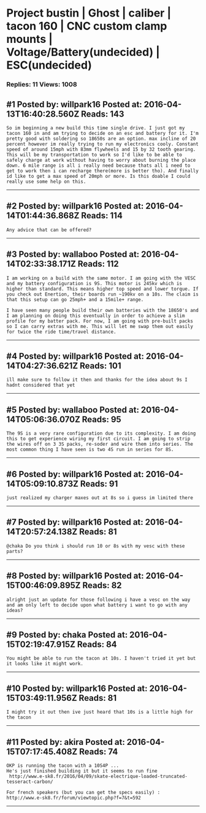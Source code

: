 # Project bustin &#124; Ghost &#124; caliber &#124; tacon 160 &#124; CNC custom clamp mounts &#124; Voltage/Battery(undecided) &#124; ESC(undecided)

### Replies: 11 Views: 1008

## \#1 Posted by: willpark16 Posted at: 2016-04-13T16:40:28.560Z Reads: 143

```
So im beginning a new build this time single drive. I just got my tacon 160 in and am trying to decide on an esc and battery for it. I'm pretty good with soldering so 18650s are an option. max incline of 20 percent however im really trying to run my electronics cooly. Constant speed of around 15mph with 83mm flywheels and 15 by 32 tooth gearing. This will be my transportation to work so I'd like to be able to safely charge at work without having to worry about burning the place down. 6 mile range is all i really need because thats all i need to get to work then i can recharge there(more is better tho). And finally id like to get a max speed of 20mph or more. Is this doable I could really use some help on this.
```

---
## \#2 Posted by: willpark16 Posted at: 2016-04-14T01:44:36.868Z Reads: 114

```
Any advice that can be offered?
```

---
## \#3 Posted by: wallaboo Posted at: 2016-04-14T02:33:38.171Z Reads: 112

```
I am working on a build with the same motor. I am going with the VESC and my battery configuration is 9S. This motor is 245kv which is higher than standard. This means higher top speed and lower torque. If you check out Enertion, their boards run ~190kv on a 10s. The claim is that this setup can go 25mph+ and a 15mile+ range.

I have seen many people build their own batteries with the 18650's and I am planning on doing this eventually in order to achieve a slim profile for my batter pack. For now, I am going with pre-built packs so I can carry extras with me. This will let me swap them out easily for twice the ride time/travel distance.
```

---
## \#4 Posted by: willpark16 Posted at: 2016-04-14T04:27:36.621Z Reads: 101

```
ill make sure to follow it then and thanks for the idea about 9s I hadnt considered that yet
```

---
## \#5 Posted by: wallaboo Posted at: 2016-04-14T05:06:36.070Z Reads: 95

```
The 9S is a very rare configuration due to its complexity. I am doing this to get experience wiring my first circuit. I am going to strip the wires off on 3 3S packs, re-soder and wire them into series. The most common thing I have seen is two 4S run in series for 8S.
```

---
## \#6 Posted by: willpark16 Posted at: 2016-04-14T05:09:10.873Z Reads: 91

```
just realized my charger maxes out at 8s so i guess im limited there
```

---
## \#7 Posted by: willpark16 Posted at: 2016-04-14T20:57:24.138Z Reads: 81

```
@chaka Do you think i should run 10 or 8s with my vesc with these parts?
```

---
## \#8 Posted by: willpark16 Posted at: 2016-04-15T00:46:09.895Z Reads: 82

```
alright just an update for those following i have a vesc on the way and am only left to decide upon what battery i want to go with any ideas?
```

---
## \#9 Posted by: chaka Posted at: 2016-04-15T02:19:47.915Z Reads: 84

```
You might be able to run the tacon at 10s. I haven't tried it yet but it looks like it might work.
```

---
## \#10 Posted by: willpark16 Posted at: 2016-04-15T03:49:11.956Z Reads: 81

```
I might try it out then ive just heard that 10s is a little high for the tacon
```

---
## \#11 Posted by: akira Posted at: 2016-04-15T07:17:45.408Z Reads: 74

```
OKP is running the tacon with a 10S4P ...
He's just finished building it but it seems to run fine 
 http://www.e-sk8.fr/2016/04/09/skate-electrique-loaded-truncated-tesseract-carbon/

For french speakers (but you can get the specs easily) : 
http://www.e-sk8.fr/forum/viewtopic.php?f=7&t=592
```

---
